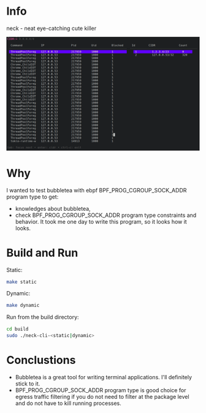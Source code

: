 # Info
neck - neat eye-catching cute killer 

<img width="800" src="./screenshot.png" />

# Why
I wanted to test bubbletea with ebpf BPF_PROG_CGROUP_SOCK_ADDR program type to get:
- knowledges about bubbletea,
- check BPF_PROG_CGROUP_SOCK_ADDR program type constraints and behavior.
It took me one day to write this program, so it looks how it looks.

# Build and Run
Static:
```bash
make static
```
Dynamic:
```bash
make dynamic
```
Run from the build directory:
```bash
cd build
sudo ./neck-cli-<static|dynamic>
```


# Conclustions
- Bubbletea is a great tool for writing terminal applications. I'll definitely stick to it.
- BPF_PROG_CGROUP_SOCK_ADDR program type is good choice for egress traffic filtering if you do not need to filter at the package level and do not have to kill running processes.